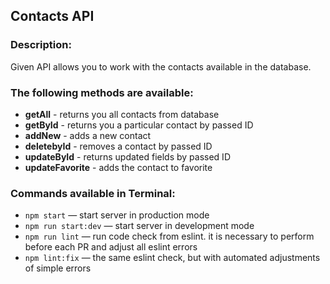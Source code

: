 ## Contacts API

### Description:

Given API allows you to work with the contacts available in the database.

### The following methods are available:

- **getAll** - returns you all contacts from database
- **getById** - returns you a particular contact by passed ID
- **addNew** - adds a new contact
- **deletebyId** - removes a contact by passed ID
- **updateById** - returns updated fields by passed ID
- **updateFavorite** - adds the contact to favorite

### Commands available in Terminal:

- `npm start` &mdash; start server in production mode
- `npm run start:dev` &mdash; start server in development mode
- `npm run lint` &mdash; run code check from eslint. it is necessary to perform before each PR and adjust all eslint errors
- `npm lint:fix` &mdash; the same eslint check, but with automated adjustments of simple errors
